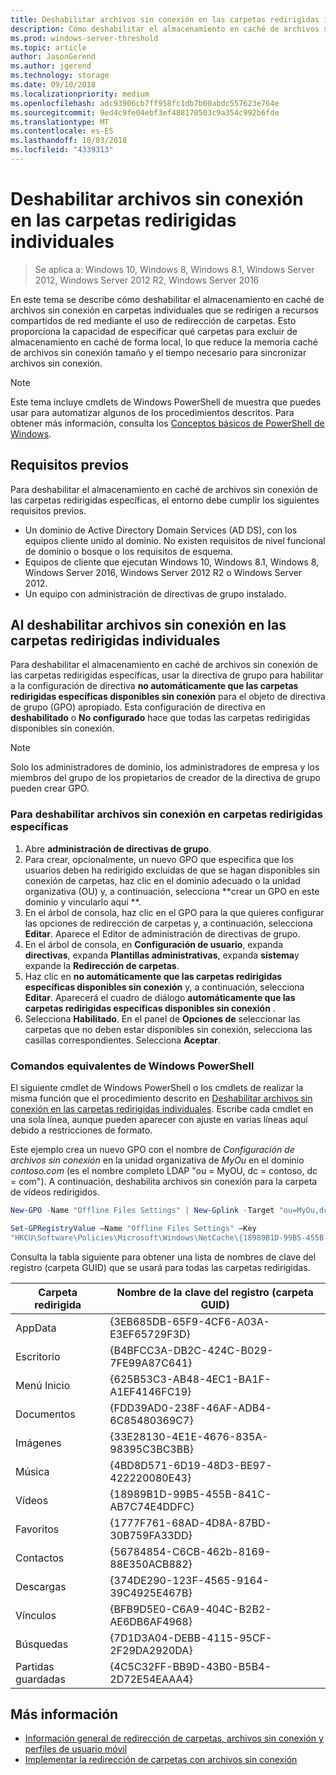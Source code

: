 ```yaml
---
title: Deshabilitar archivos sin conexión en las carpetas redirigidas individuales
description: Cómo deshabilitar el almacenamiento en caché de archivos sin conexión en carpetas individuales que se redirigen a recursos compartidos de red mediante el uso de redirección de carpetas.
ms.prod: windows-server-threshold
ms.topic: article
author: JasonGerend
ms.author: jgerend
ms.technology: storage
ms.date: 09/10/2018
ms.localizationpriority: medium
ms.openlocfilehash: adc93906cb7ff958fc1db7b00abdc557623e764e
ms.sourcegitcommit: 9ed4c9fe04ebf3ef488170503c9a354c992b6fde
ms.translationtype: MT
ms.contentlocale: es-ES
ms.lasthandoff: 10/03/2018
ms.locfileid: "4339313"
---
```

# Deshabilitar archivos sin conexión en las carpetas redirigidas individuales

>Se aplica a: Windows 10, Windows 8, Windows 8.1, Windows Server 2012, Windows Server 2012 R2, Windows Server 2016

En este tema se describe cómo deshabilitar el almacenamiento en caché de archivos sin conexión en carpetas individuales que se redirigen a recursos compartidos de red mediante el uso de redirección de carpetas. Esto proporciona la capacidad de especificar qué carpetas para excluir de almacenamiento en caché de forma local, lo que reduce la memoria caché de archivos sin conexión tamaño y el tiempo necesario para sincronizar archivos sin conexión.

>[!NOTE]
>Este tema incluye cmdlets de Windows PowerShell de muestra que puedes usar para automatizar algunos de los procedimientos descritos. Para obtener más información, consulta los [Conceptos básicos de PowerShell de Windows](https://docs.microsoft.com/powershell/scripting/getting-started/fundamental/windows-powershell-basics?view=powershell-6).

## Requisitos previos

Para deshabilitar el almacenamiento en caché de archivos sin conexión de las carpetas redirigidas específicas, el entorno debe cumplir los siguientes requisitos previos.

- Un dominio de Active Directory Domain Services (AD DS), con los equipos cliente unido al dominio. No existen requisitos de nivel funcional de dominio o bosque o los requisitos de esquema.
- Equipos de cliente que ejecutan Windows 10, Windows 8.1, Windows 8, Windows Server 2016, Windows Server 2012 R2 o Windows Server 2012.
- Un equipo con administración de directivas de grupo instalado.

## Al deshabilitar archivos sin conexión en las carpetas redirigidas individuales

Para deshabilitar el almacenamiento en caché de archivos sin conexión de las carpetas redirigidas específicas, usar la directiva de grupo para habilitar a la configuración de directiva **no automáticamente que las carpetas redirigidas específicas disponibles sin conexión** para el objeto de directiva de grupo (GPO) apropiado. Esta configuración de directiva en **deshabilitado** o **No configurado** hace que todas las carpetas redirigidas disponibles sin conexión.

>[!NOTE]
>Solo los administradores de dominio, los administradores de empresa y los miembros del grupo de los propietarios de creador de la directiva de grupo pueden crear GPO.

### Para deshabilitar archivos sin conexión en carpetas redirigidas específicas

1. Abre **administración de directivas de grupo**.
2. Para crear, opcionalmente, un nuevo GPO que especifica que los usuarios deben ha redirigido excluidas de que se hagan disponibles sin conexión de carpetas, haz clic en el dominio adecuado o la unidad organizativa (OU) y, a continuación, selecciona **crear un GPO en este dominio y vincularlo aquí **.
3. En el árbol de consola, haz clic en el GPO para la que quieres configurar las opciones de redirección de carpetas y, a continuación, selecciona **Editar**. Aparece el Editor de administración de directivas de grupo.
4. En el árbol de consola, en **Configuración de usuario**, expanda **directivas**, expanda **Plantillas administrativas**, expanda **sistema**y expande la **Redirección de carpetas**.
5. Haz clic en **no automáticamente que las carpetas redirigidas específicas disponibles sin conexión** y, a continuación, selecciona **Editar**. Aparecerá el cuadro de diálogo **automáticamente que las carpetas redirigidas específicas disponibles sin conexión** .
6. Selecciona **Habilitado**. En el panel de **Opciones de** seleccionar las carpetas que no deben estar disponibles sin conexión, selecciona las casillas correspondientes. Selecciona **Aceptar**.

### Comandos equivalentes de Windows PowerShell

El siguiente cmdlet de Windows PowerShell o los cmdlets de realizar la misma función que el procedimiento descrito en [Deshabilitar archivos sin conexión en las carpetas redirigidas individuales](#disabling-offline-files-on-individual-redirected-folders). Escribe cada cmdlet en una sola línea, aunque pueden aparecer con ajuste en varias líneas aquí debido a restricciones de formato.

Este ejemplo crea un nuevo GPO con el nombre de *Configuración de archivos sin conexión* en la unidad organizativa de *MyOu* en el dominio *contoso.com* (es el nombre completo LDAP "ou = MyOU, dc = contoso, dc = com"). A continuación, deshabilita archivos sin conexión para la carpeta de vídeos redirigidos.

```PowerShell
New-GPO -Name "Offline Files Settings" | New-Gplink -Target "ou=MyOu,dc=contoso,dc=com" -LinkEnabled Yes

Set-GPRegistryValue –Name "Offline Files Settings" –Key
"HKCU\Software\Policies\Microsoft\Windows\NetCache\{18989B1D-99B5-455B-841C-AB7C74E4DDFC}" -ValueName DisableFRAdminPinByFolder –Type DWORD –Value 1
```

Consulta la tabla siguiente para obtener una lista de nombres de clave del registro (carpeta GUID) que se usará para todas las carpetas redirigidas.

|Carpeta redirigida|Nombre de la clave del registro (carpeta GUID)|
|---|---|
|AppData|{3EB685DB-65F9-4CF6-A03A-E3EF65729F3D}|
|Escritorio|{B4BFCC3A-DB2C-424C-B029-7FE99A87C641}|
|Menú Inicio|{625B53C3-AB48-4EC1-BA1F-A1EF4146FC19}|
|Documentos|{FDD39AD0-238F-46AF-ADB4-6C85480369C7}|
|Imágenes|{33E28130-4E1E-4676-835A-98395C3BC3BB}|
|Música|{4BD8D571-6D19-48D3-BE97-422220080E43}|
|Vídeos|{18989B1D-99B5-455B-841C-AB7C74E4DDFC}|
|Favoritos|{1777F761-68AD-4D8A-87BD-30B759FA33DD}|
|Contactos|{56784854-C6CB-462b-8169-88E350ACB882}|
|Descargas|{374DE290-123F-4565-9164-39C4925E467B}|
|Vínculos|{BFB9D5E0-C6A9-404C-B2B2-AE6DB6AF4968}|
|Búsquedas|{7D1D3A04-DEBB-4115-95CF-2F29DA2920DA}|
|Partidas guardadas|{4C5C32FF-BB9D-43B0-B5B4-2D72E54EAAA4}|

## Más información

- [Información general de redirección de carpetas, archivos sin conexión y perfiles de usuario móvil](folder-redirection-rup-overview.md)
- [Implementar la redirección de carpetas con archivos sin conexión](deploy-folder-redirection.md)